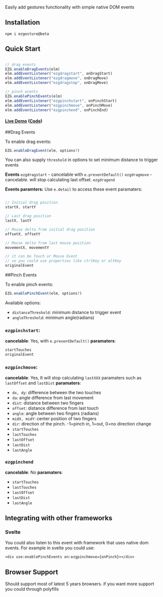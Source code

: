 Easily add gestures functionality with simple native DOM events

## Installation
`npm i ezgesture@beta`

## Quick Start
```javascript

// drag events
EZG.enableDragEvents(elm)
elm.addEventListener("ezgdragstart", onDragStart)
elm.addEventListener("ezgdragmove", onDragMove)
elm.addEventListener("ezgdragstop", onDragMove)

// pinch events
EZG.enablePinchEvents(elm)
elm.addEventListener("ezgpinchstart", onPinchStart)
elm.addEventListener("ezgpinchmove", onPinchMove)
elm.addEventListener("ezgpinchend", onPinchEnd)
```

#### [Live Demo](https://mhmd-22.github.io/ezg-gesture/) ([Code](demos/))


##Drag Events

To enable drag events:
```javascript
EZG.enableDragEvent(elm, options?)
```

You can also supply `threshold` in options to set minimum distance to trigger events

**Events**
`ezgdragstart` - cancelable with `e.preventDefault()`
`ezgdragmove` - cancelable. will stop calculating last offset.
`ezgdragend`


**Events paramters:**
Use `e.detail` to access these event paramaters:
```javascript

// Initial drag position
startX, startY

// Last drag position
lastX, lastY

// Mouse delta from initial drag position
offsetX, offsetY

// Mouse delta from last mouse position
movementX, movementY

// it can be Touch or Mouse Event
// so you could use properties like ctrlKey or altKey
originalEvent
```

##Pinch Events

To enable pinch events:
```javascript
EZG.enablePinchEvent(elm, options?)
```

Available options:
* `distanceThreshold`: minimum distance to trigger event
* `angleThreshold`: minimum angle(radians)

### `ezgpinchstart`:
**cancelable**: Yes, with `e.preventDefault()`
**paramaters**:
```javascript
startTouches
originalEvent
```

### `ezgpinchmove`:
**cancelable**: Yes, It will stop calculating `lastXXX` paramaters such as `lastOffset` and `lastDist`
**paramaters**:
* `dx, dy`: difference between the two touches
* `da`: angle difference from last movement
* `dist`: distance between two fingers
* `offset`: distance difference from last touch
* `angle`: angle between two fingers (radians)
* `midX, midY`: center position of two fingers
* `dir`: direction of the pinch. -1=pinch in, 1=out, 0=no direction change
* `startTouches`
* `lastTouches`
* `lastOffset`
* `lastDist`
* `lastAngle`

### `ezgpinchend`
**cancelable**: No
**paramaters**:
* `startTouches`
* `lastTouches`
* `lastOffset`
* `lastDist`
* `lastAngle`


## Integrating with other frameworks

### Svelte
You could also listen to this event with framework that uses native dom events. For example in svelte you could use:

```svelte
<div use:enablePinchEvents on:ezgpinchmove={onPinch}></div>
```

<!-- Full working example in this REPL:  -->

## Browser Support
Should support most of latest 5 years browsers. if you want more support you could through polyfills

